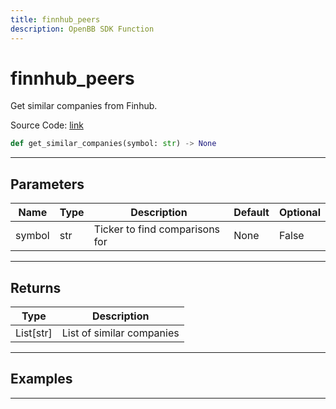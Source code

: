 ```yaml
---
title: finnhub_peers
description: OpenBB SDK Function
---
```


# finnhub_peers

Get similar companies from Finhub.

Source Code: [link](https://github.com/OpenBB-finance/OpenBBTerminal/tree/main/openbb_terminal/stocks/comparison_analysis/finnhub_model.py#L17)

```python
def get_similar_companies(symbol: str) -> None
```
---

## Parameters

| Name | Type | Description | Default | Optional |
| ---- | ---- | ----------- | ------- | -------- |
| symbol | str | Ticker to find comparisons for | None | False |

---

## Returns

| Type | Description |
| ---- | ----------- |
| List[str] | List of similar companies |

---

## Examples

---

